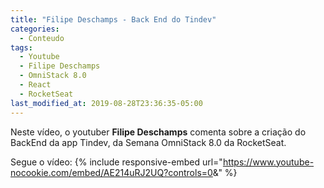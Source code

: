 ```yaml
---
title: "Filipe Deschamps - Back End do Tindev"
categories:
  - Conteudo
tags:
  - Youtube
  - Filipe Deschamps
  - OmniStack 8.0
  - React
  - RocketSeat
last_modified_at: 2019-08-28T23:36:35-05:00
---
```


Neste vídeo, o youtuber **Filipe Deschamps** comenta sobre a criação do BackEnd da app Tindev, da Semana OmniStack 8.0 da RocketSeat.

Segue o vídeo:
{% include responsive-embed url="https://www.youtube-nocookie.com/embed/AE214uRJ2UQ?controls=0&amp;" %}


